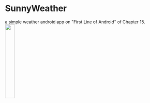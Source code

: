 # SunnyWeather
a simple weather android app on "First Line of Android" of Chapter 15.  
<img src="https://github.com/wuyinghao1/SunnyWeather/blob/master/Screenshot_20200721-222030.jpg" width="25%" height="25%"/>
